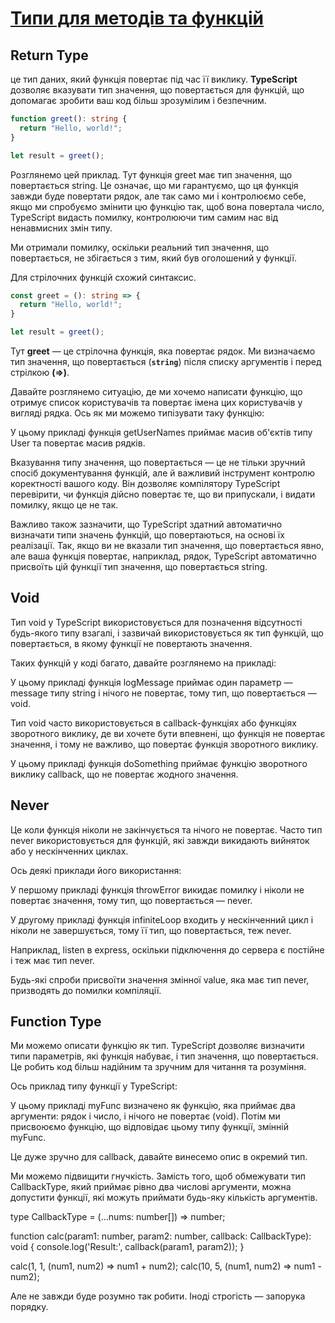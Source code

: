 # [Типи для методів та функцій](Types_for_methods&functions.md)

## Return Type

це тип даних, який функція повертає під час її виклику. **TypeScript** дозволяє вказувати тип значення, що повертається для функцій, що допомагає зробити ваш код більш зрозумілим і безпечним.

```ts
function greet(): string {
  return "Hello, world!";
}

let result = greet();
```

Розглянемо цей приклад. Тут функція greet має тип значення, що повертається string. Це означає, що ми гарантуємо, що ця функція завжди буде повертати рядок, але так само ми і контролюємо себе, якщо ми спробуємо змінити цю функцію так, щоб вона повертала число, TypeScript видасть помилку, контролюючи тим самим нас від ненавмисних змін типу.



Ми отримали помилку, оскільки реальний тип значення, що повертається, не збігається з тим, який був оголошений у функції.


Для стрілочних функцій схожий синтаксис.

```ts
const greet = (): string => {
  return "Hello, world!";
}

let result = greet();
```

Тут **greet** — це стрілочна функція, яка повертає рядок. Ми визначаємо тип значення, що повертається (**`string`**) після списку аргументів і перед стрілкою **(=>)**.



Давайте розглянемо ситуацію, де ми хочемо написати функцію, що отримує список користувачів та повертає імена цих користувачів у вигляді рядка. Ось як ми можемо типізувати таку функцію:






У цьому прикладі функція getUserNames приймає масив об'єктів типу User та повертає масив рядків.



Вказування типу значення, що повертається — це не тільки зручний спосіб документування функцій, але й важливий інструмент контролю коректності вашого коду. Він дозволяє компілятору TypeScript перевірити, чи функція дійсно повертає те, що ви припускали, і видати помилку, якщо це не так.



Важливо також зазначити, що TypeScript здатний автоматично визначати типи значень функцій, що повертаються, на основі їх реалізації. Так, якщо ви не вказали тип значення, що повертається явно, але ваша функція повертає, наприклад, рядок, TypeScript автоматично присвоїть цій функції тип значення, що повертається string.




## Void



Тип void у TypeScript використовується для позначення відсутності будь-якого типу взагалі, і зазвичай використовується як тип функцій, що повертається, в якому функції не повертають значення.



Таких функцій у коді багато, давайте розглянемо на прикладі:






У цьому прикладі функція logMessage приймає один параметр — message типу string і нічого не повертає, тому тип, що повертається — void.



Тип void часто використовується в callback-функціях або функціях зворотного виклику, де ви хочете бути впевнені, що функція не повертає значення, і тому не важливо, що повертає функція зворотного виклику.






У цьому прикладі функція doSomething приймає функцію зворотного виклику callback, що не повертає жодного значення.

## Never



Це коли функція ніколи не закінчується та нічого не повертає. Часто тип never використовується для функцій, які завжди викидають вийняток або у нескінченних циклах. 



Ось деякі приклади його використання:






У першому прикладі функція throwError викидає помилку і ніколи не повертає значення, тому тип, що повертається — never.



У другому прикладі функція infiniteLoop входить у нескінченний цикл і ніколи не завершується, тому її тип, що повертається, теж never.



Наприклад, listen в express, оскільки підключення до сервера є постійне і теж має тип never.



Будь-які спроби присвоїти значення змінної value, яка має тип never, призводять до помилки компіляції.




## Function Type



Ми можемо описати функцію як тип. TypeScript дозволяє визначити типи параметрів, які функція набуває, і тип значення, що повертається. Це робить код більш надійним та зручним для читання та розуміння.



Ось приклад типу функції у TypeScript:






У цьому прикладі myFunc визначено як функцію, яка приймає два аргументи: рядок і число, і нічого не повертає (void). Потім ми присвоюємо функцію, що відповідає цьому типу функції, змінній myFunc.



Це дуже зручно для callback, давайте винесемо опис в окремий тип.






Ми можемо підвищити гнучкість. Замість того, щоб обмежувати тип CallbackType, який приймає рівно два числові аргументи, можна допустити функції, які можуть приймати будь-яку кількість аргументів.



type CallbackType = (...nums: number[]) => number;

function calc(param1: number, param2: number, callback: CallbackType): void {
  console.log('Result:', callback(param1, param2));
}

calc(1, 1, (num1, num2) => num1 + num2);
calc(10, 5, (num1, num2) => num1 - num2);


Але не завжди буде розумно так робити. Іноді строгість — запорука порядку.